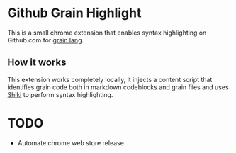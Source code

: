 # Github Grain Highlight
This is a small chrome extension that enables syntax highlighting on Github.com for [grain lang](https://grain-lang.org/).


## How it works
This extension works completely locally, it injects a content script that identifies grain code both in markdown codeblocks and grain files and uses [Shiki](https://shiki.style/) to perform syntax highlighting.

# TODO
+ Automate chrome web store release